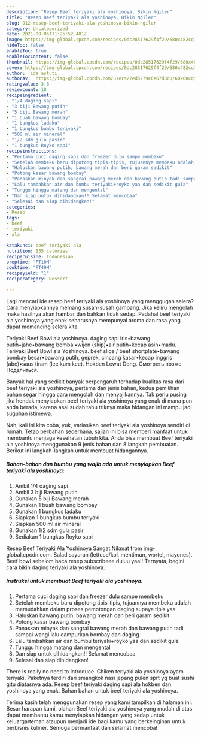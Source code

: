```yaml
---
description: "Resep Beef teriyaki ala yoshinoya, Bikin Ngiler"
title: "Resep Beef teriyaki ala yoshinoya, Bikin Ngiler"
slug: 912-resep-beef-teriyaki-ala-yoshinoya-bikin-ngiler
category: Uncategorized
date: 2021-09-05T11:25:52.481Z
image: https://img-global.cpcdn.com/recipes/0dc28517629f4f29/680x482cq70/beef-teriyaki-ala-yoshinoya-foto-resep-utama.jpg
hideToc: false
enableToc: true
enableTocContent: false
thumbnail: https://img-global.cpcdn.com/recipes/0dc28517629f4f29/680x482cq70/beef-teriyaki-ala-yoshinoya-foto-resep-utama.jpg
cover: https://img-global.cpcdn.com/recipes/0dc28517629f4f29/680x482cq70/beef-teriyaki-ala-yoshinoya-foto-resep-utama.jpg
author:  ida astuti
authorAv:  https://img-global.cpcdn.com/users/7ed3279e6e67d8c8/60x60cq50/avatar.jpg
ratingvalue: 3.6
reviewcount: 18
recipeingredient:
- "1/4 daging sapi"
- "3 biji Bawang putih"
- "5 biji Bawang merah"
- "1 buah bawang bombay"
- "1 bungkus ladaku"
- "1 bungkus bumbu teriyaki"
- "500 ml air mineral"
- "1/2 sdm gula pasir"
- "1 bungkus Royko sapi"
recipeinstructions:
- "Pertama cuci daging sapi dan freezer dulu sampe membeku"
- "Setelah membeku baru dipotong tipis-tipis, tujuannya membeku adalah memudahkan dalam proses pemotongan daging supaya tipis yaa"
- "Haluskan bawang putih, bawang merah dan beri garam sedikit"
- "Potong kasar bawang bombay"
- "Panaskan minyak dan sangrai bawang merah dan bawang putih tadi sampai wangi lalu campurkan bombay dan daging"
- "Lalu tambahkan air dan bumbu teriyaki+royko yaa dan sedikit gula"
- "Tunggu hingga matang dan mengental"
- "Dan siap untuk dihidangkan!! Selamat mencobaa"
- "Selesai dan siap dihidangkan!"
categories:
- Resep
tags:
- beef
- teriyaki
- ala

katakunci: beef teriyaki ala 
nutrition: 155 calories
recipecuisine: Indonesian
preptime: "PT10M"
cooktime: "PT49M"
recipeyield: "1"
recipecategory: Dessert

---
```



Lagi mencari ide resep beef teriyaki ala yoshinoya yang menggugah selera? Cara menyiapkannya memang susah-susah gampang. Jika keliru mengolah maka hasilnya akan hambar dan bahkan tidak sedap. Padahal beef teriyaki ala yoshinoya yang enak seharusnya mempunyai aroma dan rasa yang dapat memancing selera kita.


Teriyaki Beef Bowl ala yoshinoya. daging sapi iris•bawang putih•jahe•bawang bombai•wijen (skip)•air putih•kecap asin•madu. Teriyaki Beef Bowl ala Yoshinoya. beef slice / beef shortplate•bawang bombay besar•bawang putih, geprek, cincang kasar•kecap inggris (abc)•saus tiram (lee kum kee). Hokben Lewat Dong. Смотреть позже. Поделиться.

Banyak hal yang sedikit banyak berpengaruh terhadap kualitas rasa dari beef teriyaki ala yoshinoya, pertama dari jenis bahan, kedua pemilihan bahan segar hingga cara mengolah dan menyajikannya. Tak perlu pusing jika hendak menyiapkan beef teriyaki ala yoshinoya yang enak di mana pun anda berada, karena asal sudah tahu triknya maka hidangan ini mampu jadi suguhan istimewa.


Nah, kali ini kita coba, yuk, variasikan beef teriyaki ala yoshinoya sendiri di rumah. Tetap berbahan sederhana, sajian ini bisa memberi manfaat untuk membantu menjaga kesehatan tubuh kita. Anda bisa membuat Beef teriyaki ala yoshinoya menggunakan 9 jenis bahan dan 8 langkah pembuatan. Berikut ini langkah-langkah untuk membuat hidangannya.

<!--inarticleads1-->

##### Bahan-bahan dan bumbu yang wajib ada untuk menyiapkan Beef teriyaki ala yoshinoya:

1. Ambil 1/4 daging sapi
1. Ambil 3 biji Bawang putih
1. Gunakan 5 biji Bawang merah
1. Gunakan 1 buah bawang bombay
1. Gunakan 1 bungkus ladaku
1. Siapkan 1 bungkus bumbu teriyaki
1. Siapkan 500 ml air mineral
1. Gunakan 1/2 sdm gula pasir
1. Sediakan 1 bungkus Royko sapi


Resep Beef Teriyaki Ala Yoshinoya Sangat Nikmat from img-global.cpcdn.com. Salad sayuran (lettuce/kol, mentimun, wortel, mayones). Beef bowl sebelom baca resep subscribeee duluu yaa!! Ternyata, begini cara bikin daging teriyaki ala yoshinoya. 

<!--inarticleads2-->

##### Instruksi untuk membuat Beef teriyaki ala yoshinoya:

1. Pertama cuci daging sapi dan freezer dulu sampe membeku
1. Setelah membeku baru dipotong tipis-tipis, tujuannya membeku adalah memudahkan dalam proses pemotongan daging supaya tipis yaa
1. Haluskan bawang putih, bawang merah dan beri garam sedikit
1. Potong kasar bawang bombay
1. Panaskan minyak dan sangrai bawang merah dan bawang putih tadi sampai wangi lalu campurkan bombay dan daging
1. Lalu tambahkan air dan bumbu teriyaki+royko yaa dan sedikit gula
1. Tunggu hingga matang dan mengental
1. Dan siap untuk dihidangkan!! Selamat mencobaa
1. Selesai dan siap dihidangkan!

There is really no need to introduce. Chiken teriyaki ala yoshinoya ayam teriyaki. Paketnya terdiri dari smangkok nasi jepang pulen sprt yg buat sushi gitu diatasnya ada. Resep beef teriyaki daging sapi ala hokben dan yoshinoya yang enak. Bahan bahan untuk beef teriyaki ala yoshinoya. 

Terima kasih telah menggunakan resep yang kami tampilkan di halaman ini. Besar harapan kami, olahan Beef teriyaki ala yoshinoya yang mudah di atas dapat membantu kamu menyiapkan hidangan yang sedap untuk keluarga/teman ataupun menjadi ide bagi kamu yang berkeinginan untuk berbisnis kuliner. Semoga bermanfaat dan selamat mencoba!
